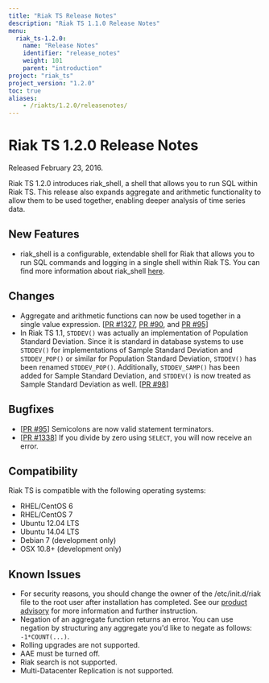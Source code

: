 ```yaml
---
title: "Riak TS Release Notes"
description: "Riak TS 1.1.0 Release Notes"
menu:
  riak_ts-1.2.0:
    name: "Release Notes"
    identifier: "release_notes"
    weight: 101
    parent: "introduction"
project: "riak_ts"
project_version: "1.2.0"
toc: true
aliases:
    - /riakts/1.2.0/releasenotes/
---
```



# Riak TS 1.2.0 Release Notes

Released February 23, 2016.

Riak TS 1.2.0 introduces riak_shell, a shell that allows you to run SQL within Riak TS. This release also expands aggregate and arithmetic functionality to allow them to be used together, enabling deeper analysis of time series data. 


## New Features

* riak_shell is a configurable, extendable shell for Riak that allows you to run SQL commands and logging in a single shell within Riak TS. You can find more information about riak_shell [here](http://docs.basho.com/riakts/1.2.0/using/riakshell/).


## Changes

* Aggregate and arithmetic functions can now be used together in a single value expression. [[PR #1327](https://github.com/basho/riak_kv/pull/1327), [PR #90](https://github.com/basho/riak_ql/pull/90), and [PR #95](https://github.com/basho/riak_ql/pull/95)]
* In Riak TS 1.1, `STDDEV()` was actually an implementation of Population Standard Deviation. Since it is standard in database systems to use `STDDEV()` for implementations of Sample Standard Deviation and `STDDEV_POP()` or similar for Population Standard Deviation, `STDDEV()` has been renamed `STDDEV_POP()`. Additionally, `STDDEV_SAMP()` has been added for Sample Standard Deviation, and `STDDEV()` is now treated as Sample Standard Deviation as well. [[PR #98](https://github.com/basho/riak_ql/pull/98)]


## Bugfixes

* [[PR #95](https://github.com/basho/riak_ql/pull/95)] Semicolons are now valid statement terminators.
* [[PR #1338](https://github.com/basho/riak_kv/pull/1338)] If you divide by zero using `SELECT`, you will now receive an error. 


## Compatibility
Riak TS is compatible with the following operating systems:

* RHEL/CentOS 6
* RHEL/CentOS 7
* Ubuntu 12.04 LTS
* Ubuntu 14.04 LTS
* Debian 7 (development only)
* OSX 10.8+ (development only)


## Known Issues

* For security reasons, you should change the owner of the /etc/init.d/riak file to the root user after installation has completed. See our [product advisory](http://docs.basho.com/community/productadvisories/codeinjectioninitfiles/) for more information and further instruction.
* Negation of an aggregate function returns an error. You can use negation by structuring any aggregate you'd like to negate as follows: `-1*COUNT(...)`.
* Rolling upgrades are not supported.
* AAE must be turned off.
* Riak search is not supported.
* Multi-Datacenter Replication is not supported.